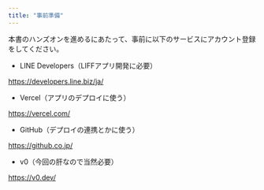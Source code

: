 ```yaml
---
title: "事前準備"
---
```


本書のハンズオンを進めるにあたって、事前に以下のサービスにアカウント登録をしてください。


- LINE Developers（LIFFアプリ開発に必要）

https://developers.line.biz/ja/

- Vercel（アプリのデプロイに使う）

https://vercel.com/

- GitHub（デプロイの連携とかに使う）

https://github.co.jp/

- v0（今回の肝なので当然必要）

https://v0.dev/